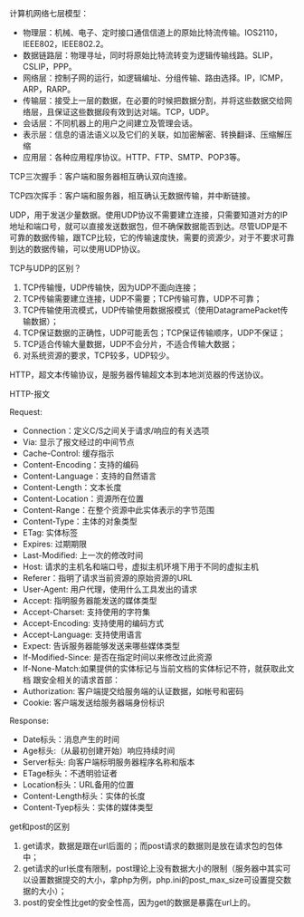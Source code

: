 
计算机网络七层模型：
* 物理层：机械、电子、定时接口通信信道上的原始比特流传输。IOS2110，IEEE802，IEEE802.2。
* 数据链路层：物理寻址，同时将原始比特流转变为逻辑传输线路。SLIP，CSLIP，PPP。
* 网络层：控制子网的运行，如逻辑编址、分组传输、路由选择。IP，ICMP，ARP，RARP。
* 传输层：接受上一层的数据，在必要的时候把数据分割，并将这些数据交给网络层，且保证这些数据段有效到达对端。TCP，UDP。
* 会话层：不同机器上的用户之间建立及管理会话。
* 表示层：信息的语法语义以及它们的关联，如加密解密、转换翻译、压缩解压缩
* 应用层：各种应用程序协议。HTTP、FTP、SMTP、POP3等。

TCP三次握手：客户端和服务器相互确认双向连接。

TCP四次挥手：客户端和服务器，相互确认无数据传输，并中断链接。

UDP，用于发送少量数据。使用UDP协议不需要建立连接，只需要知道对方的IP地址和端口号，就可以直接发送数据包，但不确保数据能否到达。尽管UDP是不可靠的数据传输，跟TCP比较，它的传输速度快，需要的资源少，对于不要求可靠到达的数据传输，可以使用UDP协议。

TCP与UDP的区别？
1. TCP传输慢，UDP传输快，因为UDP不面向连接；
2. TCP传输需要建立连接，UDP不需要；TCP传输可靠，UDP不可靠；
3. TCP传输使用流模式，UDP传输使用数据报模式（使用DatagramePacket传输数据）；
4. TCP保证数据的正确性，UDP可能丢包；TCP保证传输顺序，UDP不保证；
5. TCP适合传输大量数据，UDP不会分片，不适合传输大数据；
6. 对系统资源的要求，TCP较多，UDP较少。

HTTP，超文本传输协议，是服务器传输超文本到本地浏览器的传送协议。

HTTP-报文

Request:

* Connection：定义C/S之间关于请求/响应的有关选项
* Via: 显示了报文经过的中间节点
* Cache-Control: 缓存指示
* Content-Encoding：支持的编码
* Content-Language：支持的自然语言
* Content-Length：文本长度
* Content-Location：资源所在位置
* Content-Range：在整个资源中此实体表示的字节范围
* Content-Type：主体的对象类型
* ETag: 实体标签
* Expires: 过期期限
* Last-Modified: 上一次的修改时间
* Host: 请求的主机名和端口号，虚拟主机环境下用于不同的虚拟主机
* Referer：指明了请求当前资源的原始资源的URL
* User-Agent: 用户代理，使用什么工具发出的请求
* Accept: 指明服务器能发送的媒体类型
* Accept-Charset: 支持使用的字符集
* Accept-Encoding: 支持使用的编码方式
* Accept-Language: 支持使用语言
* Expect: 告诉服务器能够发送来哪些媒体类型
* If-Modified-Since: 是否在指定时间以来修改过此资源
* If-None-Match:如果提供的实体标记与当前文档的实体标记不符，就获取此文档
跟安全相关的请求首部：
* Authorization: 客户端提交给服务端的认证数据，如帐号和密码
* Cookie: 客户端发送给服务器端身份标识

Response:
* Date标头：消息产生的时间
* Age标头:（从最初创建开始）响应持续时间
* Server标头: 向客户端标明服务器程序名称和版本
* ETage标头：不透明验证者
* Location标头：URL备用的位置
* Content-Length标头：实体的长度
* Content-Tyep标头：实体的媒体类型

get和post的区别
1. get请求，数据是跟在url后面的；而post请求的数据则是放在请求包的包体中；
2. get请求的url长度有限制，post理论上没有数据大小的限制（服务器中其实可以设置数据提交的大小，拿php为例，php.ini的post_max_size可设置提交数据的大小）；
3. post的安全性比get的安全性高，因为get的数据是暴露在url上的。

